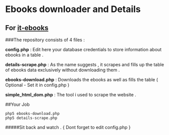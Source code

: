 # Ebooks downloader and Details 
## For [it-ebooks](http://it-ebooks.info/)

###The repository consists of 4 files :

**config.php**
: Edit here your database credentials to store information about ebooks in a table .

**details-scrape.php**
: As the name suggests , it scrapes and fills up the table of ebooks data exclusively without downloading them .

**ebooks-download.php**
: Downloads the ebooks as well as fills the table ( Optional - Set it in config.php )

**simple_html_dom.php** 
: The tool i used to scrape the website .

##Your Job 

    php5 ebooks-download.php
    php5 details-scrape.php

#####Sit back and watch . { Dont forget to edit config.php }
    